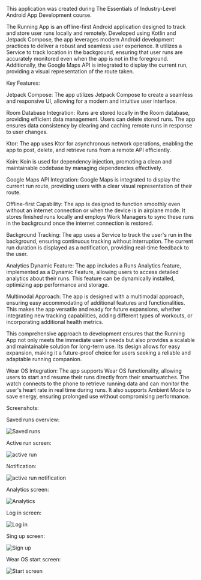This application was created during The Essentials of Industry-Level Android App Development course.

The Running App is an offline-first Android application designed to track and store user runs locally and remotely. Developed using Kotlin and Jetpack Compose, the app leverages modern Android development practices to deliver a robust and seamless user experience. It utilizes a Service to track location in the background, ensuring that user runs are accurately monitored even when the app is not in the foreground. Additionally, the Google Maps API is integrated to display the current run, providing a visual representation of the route taken.

Key Features:

Jetpack Compose: The app utilizes Jetpack Compose to create a seamless and responsive UI, allowing for a modern and intuitive user interface.

Room Database Integration: Runs are stored locally in the Room database, providing efficient data management. Users can delete stored runs. The app ensures data consistency by clearing and caching remote runs in response to user changes.

Ktor: The app uses Ktor for asynchronous network operations, enabling the app to post, delete, and retrieve runs from a remote API efficiently.

Koin: Koin is used for dependency injection, promoting a clean and maintainable codebase by managing dependencies effectively.

Google Maps API Integration: Google Maps is integrated to display the current run route, providing users with a clear visual representation of their route.

Offline-first Capability: The app is designed to function smoothly even without an internet connection or when the device is in airplane mode. It stores finished runs locally and employs Work Managers to sync these runs in the background once the internet connection is restored.

Background Tracking: The app uses a Service to track the user's run in the background, ensuring continuous tracking without interruption. The current run duration is displayed as a notification, providing real-time feedback to the user.

Analytics Dynamic Feature: The app includes a Runs Analytics feature, implemented as a Dynamic Feature, allowing users to access detailed analytics about their runs. This feature can be dynamically installed, optimizing app performance and storage.

Multimodal Approach: The app is designed with a multimodal approach, ensuring easy accommodating of additional features and functionalities. This makes the app versatile and ready for future expansions, whether integrating new tracking capabilities, adding different types of workouts, or incorporating additional health metrics.

This comprehensive approach to development ensures that the Running App not only meets the immediate user's needs but also provides a scalable and maintainable solution for long-term use. Its design allows for easy expansion, making it a future-proof choice for users seeking a reliable and adaptable running companion.

Wear OS Integration: The app supports Wear OS functionality, allowing users to start and resume their runs directly from their smartwatches. The watch connects to the phone to retrieve running data and can monitor the user's heart rate in real time during runs. It also supports Ambient Mode to save energy, ensuring prolonged use without compromising performance.

Screenshots:

Saved runs overview:

![Saved runs](https://github.com/IgorPetrovKrsk/RunningApp/assets/105622148/4eea2a74-3cf6-44b2-bea4-c830348881cb)

Active run screen:

![active run](https://github.com/IgorPetrovKrsk/RunningApp/assets/105622148/0b58425a-d882-4d04-9631-5d58a43ef631)

Notification:

![active run notification](https://github.com/IgorPetrovKrsk/RunningApp/assets/105622148/293fb2f3-703d-472b-b979-58338773f0c2)

Analytics screen:

![Analytics](https://github.com/IgorPetrovKrsk/RunningApp/assets/105622148/87a33da1-9ba3-4c0e-8f27-daf34a912823)

Log in screen:

![Log in](https://github.com/IgorPetrovKrsk/RunningApp/assets/105622148/e020a49d-79ae-4ff8-869f-6e7fdf629a5b)

Sing up screen:

![Sign up](https://github.com/IgorPetrovKrsk/RunningApp/assets/105622148/baf9e8b2-6edb-479a-a475-030b2d96f3d6)

Wear OS start screen:

![Start screen]()
